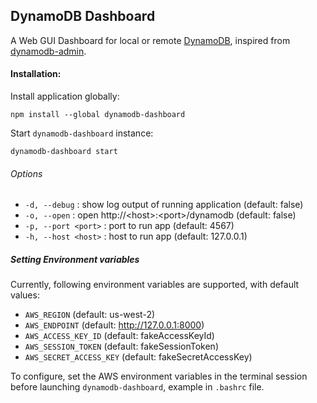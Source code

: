 ## DynamoDB Dashboard

A Web GUI Dashboard for local or remote [DynamoDB](https://aws.amazon.com/blogs/aws/dynamodb-local-for-desktop-development/), inspired from [dynamodb-admin](https://github.com/aaronshaf/dynamodb-admin).

#### Installation:

Install application globally:
```shell
npm install --global dynamodb-dashboard
```

Start `dynamodb-dashboard` instance:
```shell
dynamodb-dashboard start
```

###### Options
- `-d, --debug` : show log output of running application (default: false)
- `-o, --open` : open http://\<host>:\<port>/dynamodb (default: false)
- `-p, --port <port>` : port to run app (default: 4567)
- `-h, --host <host>` : host to run app (default: 127.0.0.1)

##### Setting Environment variables
Currently, following environment variables are supported, with default values:

- `AWS_REGION` (default: us-west-2)
- `AWS_ENDPOINT` (default: http://127.0.0.1:8000)
- `AWS_ACCESS_KEY_ID` (default: fakeAccessKeyId)
- `AWS_SESSION_TOKEN` (default: fakeSessionToken)
- `AWS_SECRET_ACCESS_KEY` (default: fakeSecretAccessKey)

To configure, set the AWS environment variables in the terminal session before launching `dynamodb-dashboard`, example in `.bashrc` file.
